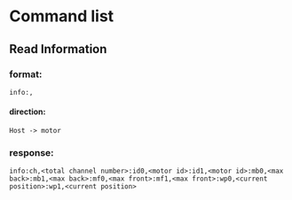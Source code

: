 # Command list

## Read Information
### format:
    info:,
#### direction:
    Host -> motor
### response:
    info:ch,<total channel number>:id0,<motor id>:id1,<motor id>:mb0,<max back>:mb1,<max back>:mf0,<max front>:mf1,<max front>:wp0,<current position>:wp1,<current position>

